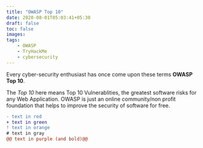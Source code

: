 ```yaml
---
title: "OWASP Top 10"
date: 2020-08-01T05:03:41+05:30
draft: false
toc: false
images:
tags:
    - OWASP 
    - TryHackMe
    - cybersecurity
---
```


Every cyber-security enthusiast has once come upon these terms **OWASP Top 10**. 

The *Top 10* here means Top 10 Vulnerablities, the greatest software risks for any Web Application. OWASP is just an online community/non profit foundation that helps to improve the security of software for free.

```diff
- text in red
+ text in green
! text in orange
# text in gray
@@ text in purple (and bold)@@
```